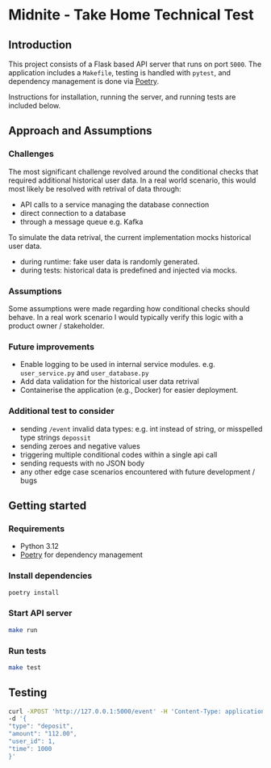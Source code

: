# Midnite - Take Home Technical Test

## Introduction  

This project consists of a Flask based API server that runs on port `5000`.
The application includes a `Makefile`, testing is handled 
with `pytest`, and dependency management is done via [Poetry](https://python-poetry.org/docs/).

Instructions for installation, running the server, and running tests are included below.

## Approach and Assumptions 

### Challenges
The most significant challenge revolved around the conditional checks that required additional historical user data.
In a real world scenario, this would most likely be resolved with retrival of data through: 
- API calls to a service managing the database connection
- direct connection to a database 
- through a message queue e.g. Kafka

To simulate the data retrival, the current implementation mocks historical user data.
- during runtime: fake user data is randomly generated.
- during tests: historical data is predefined and injected via mocks.

### Assumptions
Some assumptions were made regarding how conditional checks should behave. In a real work scenario I would typically verify this
logic with a product owner / stakeholder.

### Future improvements

- Enable logging to be used in internal service modules. e.g. `user_service.py` and `user_database.py`
- Add data validation for the historical user data retrival
- Containerise the application (e.g., Docker) for easier deployment.

### Additional test to consider
- sending `/event` invalid data types: e.g. int instead of string, or misspelled type strings `depossit`
- sending zeroes and negative values
- triggering multiple conditional codes within a single api call
- sending requests with no JSON body
- any other edge case scenarios encountered with future development / bugs

## Getting started

### Requirements

- Python 3.12
- [Poetry](https://python-poetry.org/docs/) for dependency management

### Install dependencies

```sh
poetry install
```

### Start API server

```sh
make run
```

### Run tests

```sh
make test
```

## Testing

```sh
curl -XPOST 'http://127.0.0.1:5000/event' -H 'Content-Type: application/json' \
-d '{
"type": "deposit",
"amount": "112.00",
"user_id": 1,
"time": 1000
}'
```